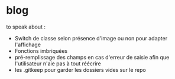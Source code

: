 # blog

to speak about : 

- Switch de classe selon présence d'image ou non pour adapter l'affichage
- Fonctions imbriquées
- pré-remplissage des champs en cas d'erreur de saisie afin que l'utilisateur n'aie pas à tout réécrire
- les .gitkeep pour garder les dossiers vides sur le repo
